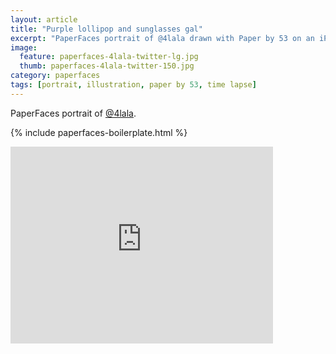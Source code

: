 ```yaml
---
layout: article
title: "Purple lollipop and sunglasses gal"
excerpt: "PaperFaces portrait of @4lala drawn with Paper by 53 on an iPad."
image: 
  feature: paperfaces-4lala-twitter-lg.jpg
  thumb: paperfaces-4lala-twitter-150.jpg
category: paperfaces
tags: [portrait, illustration, paper by 53, time lapse]
---
```


PaperFaces portrait of [@4lala](http://twitter.com/4lala).

{% include paperfaces-boilerplate.html %}

<iframe width="420" height="315" src="http://www.youtube.com/embed/xvpF730pDQk" frameborder="0"> </iframe>
